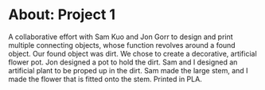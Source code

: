 About: Project 1
==================

A collaborative effort with Sam Kuo and Jon Gorr to design and print multiple connecting objects, whose function revolves around a found object. Our found object was dirt. We chose to create a decorative, artificial flower pot. Jon designed a pot to hold the dirt. Sam and I designed an artificial plant to be proped up in the dirt. Sam made the large stem, and I made the flower that is fitted onto the stem. 
Printed in PLA.
